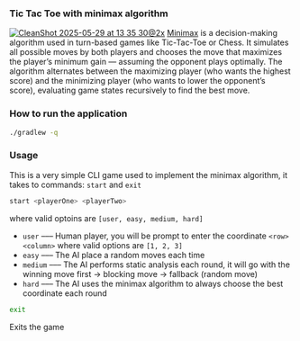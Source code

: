 ### Tic Tac Toe with minimax algorithm
[![CleanShot 2025-05-29 at 13 35 30@2x](https://github.com/user-attachments/assets/b52886f7-45ee-4429-9c05-bcded127c415)](https://www.youtube.com/watch?v=l-hh51ncgDI)
[Minimax](https://www.youtube.com/watch?v=l-hh51ncgDI) is a decision-making algorithm used in turn-based games like Tic-Tac-Toe or Chess. It simulates all possible moves by both players and chooses the move that maximizes the player’s minimum gain — assuming the opponent plays optimally. The algorithm alternates between the maximizing player (who wants the highest score) and the minimizing player (who wants to lower the opponent’s score), evaluating game states recursively to find the best move.

### How to run the application
```bash
./gradlew -q
```


### Usage
This is a very simple CLI game used to implement the minimax algorithm, it takes to commands:
`start` and `exit`

```bash
start <playerOne> <playerTwo>
```
where valid optoins are `[user, easy, medium, hard]`
- `user` ––– Human player, you will be prompt to enter the coordinate `<row> <column>` where valid options are `[1, 2, 3]`
- `easy` ––– The AI place a random moves each time
- `medium` ––– The AI performs static analysis each round, it will go with the winning move first -> blocking move -> fallback (random move)
- `hard` ––– The AI uses the minimax algorithm to always choose the best coordinate each round

```bash
exit
```
Exits the game
